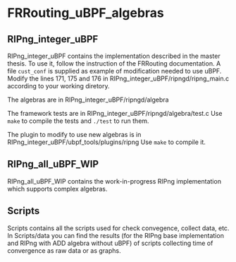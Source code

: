 # FRRouting_uBPF_algebras
## RIPng\_integer\_uBPF

RIPng\_integer\_uBPF contains the implementation described in the master thesis.
To use it, follow the instruction of the FRRouting documentation.
A file `cust_conf` is supplied as example of modification needed to use uBPF.
Modify the lines 171, 175 and 176 in RIPng\_integer\_uBPF/ripngd/ripng\_main.c according to your working diretory.

The algebras are in RIPng\_integer\_uBPF/ripngd/algebra

The framework tests are in RIPng\_integer\_uBPF/ripngd/algebra/test.c
Use `make` to compile the tests and `./test` to run them.

The plugin to modify to use new algebras is in RIPng\_integer\_uBPF/ubpf\_tools/plugins/ripng
Use `make` to compile it.

## RIPng\_all\_uBPF\_WIP

RIPng\_all\_uBPF\_WIP contains the work-in-progress RIPng implementation which supports complex algebras.

## Scripts

Scripts contains all the scripts used for check convegence, collect data, etc.
In Scripts/data you can find the results (for the RIPng base implementation and RIPng with ADD algebra without uBPF) of scripts collecting time of convergence as raw data or as graphs.
